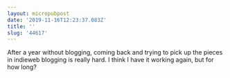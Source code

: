 ```yaml
---
layout: micropubpost
date: '2019-11-16T12:23:37.083Z'
title: ''
slug: '44617'
---
```

After a year without blogging, coming back and trying to pick up the pieces in indieweb blogging is really hard. I think I have it working again, but for how long?

